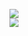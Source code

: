 [![](https://img.shields.io/badge/Made%20With-Github%20Spray-lightgrey.svg?style=for-the-badge&logo=github)](https://github.com/Annihil/github-spray#6301)  
[![](https://i.imgur.com/2DrTn0Z.gif)](https://github.com/Annihil/github-spray)